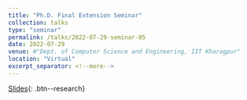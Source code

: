 ```yaml
---
title: "Ph.D. Final Extension Seminar"
collection: talks
type: "seminar"
permalink: /talks/2022-07-29-seminar-05
date: 2022-07-29
venue: #"Dept. of Computer Science and Engineering, IIT Kharagpur"
location: "Virtual"
excerpt_separator: <!--more-->
---
```


<!--more-->
[Slides](https://docs.google.com/presentation/d/e/2PACX-1vQE_FnvAXOh3ifjhzaxB6ElbsWFOwwolUnZzpGhfKmBzJm1v0chkpmh0ecs4DgZBYDRsxZeoAqzWrUf/pub?start=true&loop=false&delayms=5000){: .btn--research}

